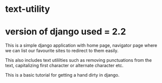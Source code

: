 # text-utility
# version of django used = 2.2
This is a simple django application with home page, navigator page where we can list our favourite sites to redirect to them easily.

This also includes text utililties such as removing punctuations from the text, capitalizing first character or alternate character etc.


This is a basic tutorial for getting a hand dirty in django.

